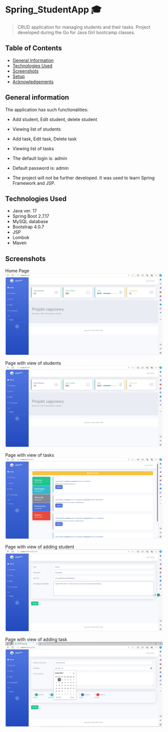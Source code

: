 # Spring_StudentApp :mortar_board:

> CRUD application for managing students and their tasks.
> Project developed during the Go for Java Girl bootcamp classes.


## Table of Contents
* [General Information](#general-information)
* [Technologies Used](#technologies-used)
* [Screenshots](#screenshots)
* [Setup](#setup)
* [Acknowledgements](#acknowledgements)

## General information
The application has such functionalities:

- Add student, Edit student, delete student
- Viewing list of students
- Add task, Edit task, Delete task
- Viewing list of tasks

- The default login is: admin
- Default password is: admin

- The project will not be further developed. It was used to learn Spring Framework and JSP.


## Technologies Used
- Java ver. 17
- Spring Boot 2.7.17
- MySQL database
- Bootstrap 4.0.7
- JSP
- Lombok
- Maven

## Screenshots
Home Page
![img.png](img.png)

Page with view of students
![img_1.png](img_1.png)

Page with view of tasks
![img_2.png](img_2.png)

Page with view of adding student 
![img_3.png](img_3.png)

Page with view of adding task
![img_4.png](img_4.png)



